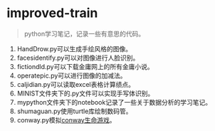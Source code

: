 # improved-train
>python学习笔记，记录一些有意思的代码。

1. HandDrow.py可以生成手绘风格的图像。
2. facesidentify.py可以对图像进行人脸识别。
3. fictiondld.py可以下载金庸网上的所有金庸小说。
4. operatepic.py可以进行图像的加减法。
5. caljidian.py可以读取excel表格计算绩点。
6. MINIST文件夹下的.py文件可以实现手写体识别。
7. mypython文件夹下的notebook记录了一些关于数据分析的学习笔记。
8. shumaguan.py使用turtle库绘制数码管。
9. conway.py模拟[conway生命游戏][1]。


[1]:https://www.douban.com/note/690728776